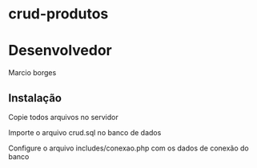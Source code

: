 # crud-produtos

# Desenvolvedor

Marcio borges

## Instalação

Copie todos arquivos no servidor

Importe o arquivo crud.sql no banco de dados

Configure o arquivo includes/conexao.php com os dados de conexão do banco
